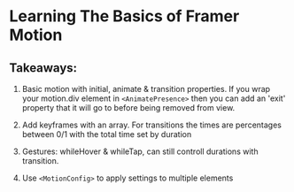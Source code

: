# Learning The Basics of Framer Motion

## Takeaways:

1. Basic motion with initial, animate & transition properties. If you wrap your motion.div element in `<AnimatePresence>` then you can add an 'exit' property that it will go to before being removed from view.

2. Add keyframes with an array. For transitions the times are percentages between 0/1 with the total time set by duration

3. Gestures: whileHover & whileTap, can still controll durations with transition.

4. Use `<MotionConfig>` to apply settings to multiple elements
